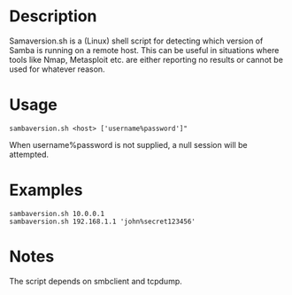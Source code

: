 # Description
Samaversion.sh is a (Linux) shell script for detecting which version of Samba is running on a remote host.
This can be useful in situations where tools like Nmap, Metasploit etc. are either reporting no results or cannot be used for whatever reason.

# Usage
`sambaversion.sh <host> ['username%password']"`

When username%password is not supplied, a null session will be attempted.

# Examples
```shell
sambaversion.sh 10.0.0.1  
sambaversion.sh 192.168.1.1 'john%secret123456'
```

# Notes
The script depends on smbclient and tcpdump.
